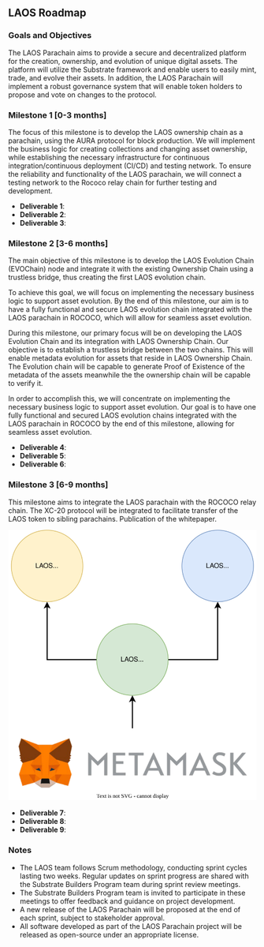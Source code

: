 ## LAOS Roadmap

### Goals and Objectives

The LAOS Parachain aims to provide a secure and decentralized platform for the creation, ownership, and evolution of unique digital assets. The platform will utilize the Substrate framework and enable users to easily mint, trade, and evolve their assets. In addition, the LAOS Parachain will implement a robust governance system that will enable token holders to propose and vote on changes to the protocol.
### Milestone 1 [0-3 months]

The focus of this milestone is to develop the LAOS ownership chain as a parachain, using the AURA protocol for block production. We will implement the business logic for creating collections and changing asset ownership, while establishing the necessary infrastructure for continuous integration/continuous deployment (CI/CD) and testing network. To ensure the reliability and functionality of the LAOS parachain, we will connect a testing network to the Rococo relay chain for further testing and development.


* **Deliverable 1**: 
* **Deliverable 2**: 
* **Deliverable 3**: 

### Milestone 2 [3-6 months]
The main objective of this milestone is to develop the LAOS Evolution Chain (EVOChain) node and integrate it with the existing Ownership Chain using a trustless bridge, thus creating the first LAOS evolution chain.

To achieve this goal, we will focus on implementing the necessary business logic to support asset evolution. By the end of this milestone, our aim is to have a fully functional and secure LAOS evolution chain integrated with the LAOS parachain in ROCOCO, which will allow for seamless asset evolution.

During this milestone, our primary focus will be on developing the LAOS Evolution Chain and its integration with LAOS Ownership Chain. Our objective is to establish a trustless bridge between the two chains. This will enable metadata evolution for assets that reside in LAOS Ownership Chain. The Evolution chain will be capable to generate Proof of Existence of the metadata of the assets meanwhile the the ownership chain will be capable to verify it.                       

In order to accomplish this, we will concentrate on implementing the necessary business logic to support asset evolution. Our goal is to have one fully functional and secured LAOS evolution chains integrated with the LAOS parachain in ROCOCO by the end of this milestone, allowing for seamless asset evolution.

* **Deliverable 4**:
* **Deliverable 5**:
* **Deliverable 6**:

### Milestone 3 [6-9 months]
This milestone aims to integrate the LAOS parachain with the ROCOCO relay chain. The XC-20 protocol will be integrated to facilitate transfer of the LAOS token to sibling parachains. Publication of the whitepaper.

![](./erc721Capabilities/nodes-infrastructure.drawio.svg)

* **Deliverable 7**:
* **Deliverable 8**:
* **Deliverable 9**:

### Notes

- The LAOS team follows Scrum methodology, conducting sprint cycles lasting two weeks. Regular updates on sprint progress are shared with the Substrate Builders Program team during sprint review meetings.
- The Substrate Builders Program team is invited to participate in these meetings to offer feedback and guidance on project development.
- A new release of the LAOS Parachain will be proposed at the end of each sprint, subject to stakeholder approval. 
- All software developed as part of the LAOS Parachain project will be released as open-source under an appropriate license.